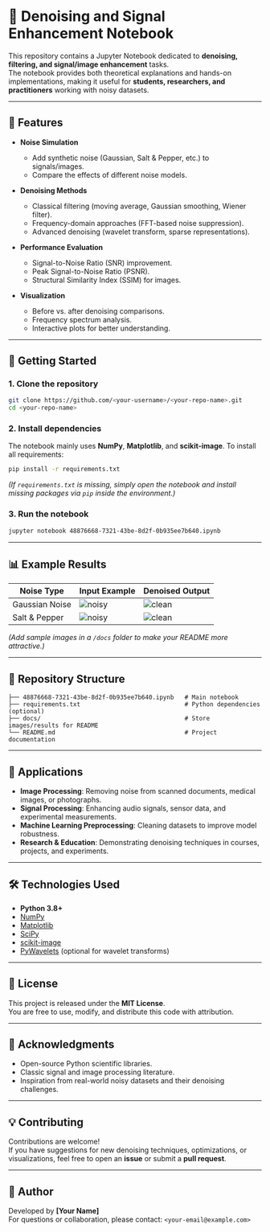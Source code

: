 # 🧹 Denoising and Signal Enhancement Notebook

This repository contains a Jupyter Notebook dedicated to **denoising, filtering, and signal/image enhancement** tasks.  
The notebook provides both theoretical explanations and hands-on implementations, making it useful for **students, researchers, and practitioners** working with noisy datasets.

---

## 📌 Features

- **Noise Simulation**
  - Add synthetic noise (Gaussian, Salt & Pepper, etc.) to signals/images.
  - Compare the effects of different noise models.

- **Denoising Methods**
  - Classical filtering (moving average, Gaussian smoothing, Wiener filter).
  - Frequency-domain approaches (FFT-based noise suppression).
  - Advanced denoising (wavelet transform, sparse representations).

- **Performance Evaluation**
  - Signal-to-Noise Ratio (SNR) improvement.
  - Peak Signal-to-Noise Ratio (PSNR).
  - Structural Similarity Index (SSIM) for images.

- **Visualization**
  - Before vs. after denoising comparisons.
  - Frequency spectrum analysis.
  - Interactive plots for better understanding.

---

## 🚀 Getting Started

### 1. Clone the repository
```bash
git clone https://github.com/<your-username>/<your-repo-name>.git
cd <your-repo-name>
```

### 2. Install dependencies
The notebook mainly uses **NumPy**, **Matplotlib**, and **scikit-image**. To install all requirements:
```bash
pip install -r requirements.txt
```

*(If `requirements.txt` is missing, simply open the notebook and install missing packages via `pip` inside the environment.)*

### 3. Run the notebook
```bash
jupyter notebook 48876668-7321-43be-8d2f-0b935ee7b640.ipynb
```

---

## 📊 Example Results

| Noise Type        | Input Example | Denoised Output |
|-------------------|---------------|-----------------|
| Gaussian Noise    | ![noisy](docs/gaussian_noisy.png) | ![clean](docs/gaussian_denoised.png) |
| Salt & Pepper     | ![noisy](docs/sp_noisy.png)       | ![clean](docs/sp_denoised.png) |

*(Add sample images in a `/docs` folder to make your README more attractive.)*

---

## 📂 Repository Structure

```
├── 48876668-7321-43be-8d2f-0b935ee7b640.ipynb   # Main notebook
├── requirements.txt                             # Python dependencies (optional)
├── docs/                                        # Store images/results for README
└── README.md                                    # Project documentation
```

---

## 📖 Applications

- **Image Processing**: Removing noise from scanned documents, medical images, or photographs.
- **Signal Processing**: Enhancing audio signals, sensor data, and experimental measurements.
- **Machine Learning Preprocessing**: Cleaning datasets to improve model robustness.
- **Research & Education**: Demonstrating denoising techniques in courses, projects, and experiments.

---

## 🛠️ Technologies Used

- **Python 3.8+**
- [NumPy](https://numpy.org/)
- [Matplotlib](https://matplotlib.org/)
- [SciPy](https://scipy.org/)
- [scikit-image](https://scikit-image.org/)
- [PyWavelets](https://pywavelets.readthedocs.io/) (optional for wavelet transforms)

---

## 📜 License

This project is released under the **MIT License**.  
You are free to use, modify, and distribute this code with attribution.

---

## 🙌 Acknowledgments

- Open-source Python scientific libraries.
- Classic signal and image processing literature.
- Inspiration from real-world noisy datasets and their denoising challenges.

---

## 💡 Contributing

Contributions are welcome!  
If you have suggestions for new denoising techniques, optimizations, or visualizations, feel free to open an **issue** or submit a **pull request**.

---

## 👤 Author

Developed by **[Your Name]**  
For questions or collaboration, please contact: `<your-email@example.com>`
